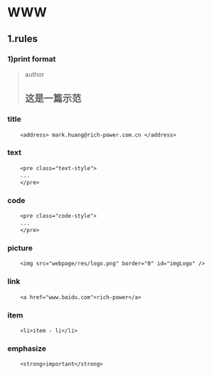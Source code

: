 WWW
===================================

1.rules
-----------------------------------
### 1)print format
> 
> author
		<h2> 这是一篇示范 </h2>
> 
### title
		<address> mark.huang@rich-power.com.cn </address>
> 
### text
		<pre class="text-style">
		...
		</pre>
> 
### code
		<pre class="code-style">
		...
		</pre>
> 
### picture
		<img src="webpage/res/logo.png" border="0" id="imgLogo" />       
> 
### link
		<a href="www.baidu.com">rich-power</a>
> 
### item
		<li>item - li</li>
> 
### emphasize
		<strong>important</strong>
